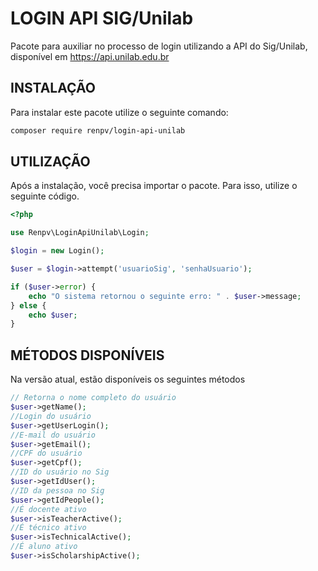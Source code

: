 # LOGIN API SIG/Unilab

Pacote para auxiliar no processo de login utilizando a API do Sig/Unilab, disponível em https://api.unilab.edu.br

## INSTALAÇÃO

Para instalar este pacote utilize o seguinte comando:

```sh
composer require renpv/login-api-unilab
```

## UTILIZAÇÃO

Após a instalação, você precisa importar o pacote. Para isso, utilize o seguinte código.

```php
<?php

use Renpv\LoginApiUnilab\Login;

$login = new Login();

$user = $login->attempt('usuarioSig', 'senhaUsuario');

if ($user->error) {
    echo "O sistema retornou o seguinte erro: " . $user->message;
} else {
    echo $user;
}

```

## MÉTODOS DISPONÍVEIS

Na versão atual, estão disponíveis os seguintes métodos

```php
// Retorna o nome completo do usuário
$user->getName();
//Login do usuário
$user->getUserLogin();
//E-mail do usuário
$user->getEmail();
//CPF do usuário
$user->getCpf();
//ID do usuário no Sig
$user->getIdUser();
//ID da pessoa no Sig
$user->getIdPeople();
//É docente ativo
$user->isTeacherActive();
//É técnico ativo
$user->isTechnicalActive();
//É aluno ativo
$user->isScholarshipActive();

```
